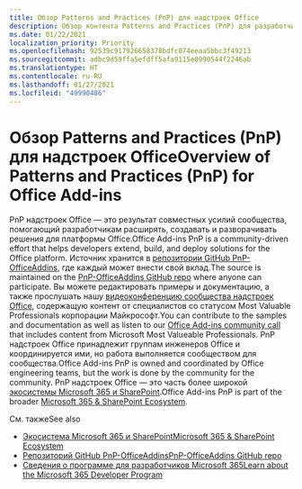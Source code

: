 ```yaml
---
title: Обзор Patterns and Practices (PnP) для надстроек Office
description: Обзор контента Patterns and Practices (PnP) для разработчиков надстроек Office.
ms.date: 01/22/2021
localization_priority: Priority
ms.openlocfilehash: 92539c917926658378bdfc074eeaa5bbc3f49213
ms.sourcegitcommit: adbc9d59ffa5efdff5afa9115e0990544f2246ab
ms.translationtype: HT
ms.contentlocale: ru-RU
ms.lasthandoff: 01/27/2021
ms.locfileid: "49990486"
---
```

# <a name="overview-of-patterns-and-practices-pnp-for-office-add-ins"></a><span data-ttu-id="989f0-103">Обзор Patterns and Practices (PnP) для надстроек Office</span><span class="sxs-lookup"><span data-stu-id="989f0-103">Overview of Patterns and Practices (PnP) for Office Add-ins</span></span>

<span data-ttu-id="989f0-104">PnP надстроек Office — это результат совместных усилий сообщества, помогающий разработчикам расширять, создавать и разворачивать решения для платформы Office.</span><span class="sxs-lookup"><span data-stu-id="989f0-104">Office Add-ins PnP is a community-driven effort that helps developers extend, build, and deploy solutions for the Office platform.</span></span> <span data-ttu-id="989f0-105">Источник хранится в [репозитории GitHub PnP-OfficeAddins](https://github.com/OfficeDev/PnP-OfficeAddins), где каждый может внести свой вклад.</span><span class="sxs-lookup"><span data-stu-id="989f0-105">The source is maintained on the [PnP-OfficeAddins GitHub repo](https://github.com/OfficeDev/PnP-OfficeAddins) where anyone can participate.</span></span> <span data-ttu-id="989f0-106">Вы можете редактировать примеры и документацию, а также прослушать нашу [видеоконференцию сообщества надстроек Office](https://pnp.github.io/#community), содержащую контент от специалистов со статусом Most Valuable Professionals корпорации Майкрософт.</span><span class="sxs-lookup"><span data-stu-id="989f0-106">You can contribute to the samples and documentation as well as listen to our [Office Add-ins community call](https://pnp.github.io/#community) that includes content from Microsoft Most Valueable Professionals.</span></span> <span data-ttu-id="989f0-107">PnP надстроек Office принадлежит группам инженеров Office и координируется ими, но работа выполняется сообществом для сообщества.</span><span class="sxs-lookup"><span data-stu-id="989f0-107">Office Add-ins PnP is owned and coordinated by Office engineering teams, but the work is done by the community for the community.</span></span> <span data-ttu-id="989f0-108">PnP надстроек Office — это часть более широкой [экосистемы Microsoft 365 и SharePoint](https://developer.microsoft.com/office/blogs/microsoft-365-sharepoint-ecosystem-pnp-august-2020-update/).</span><span class="sxs-lookup"><span data-stu-id="989f0-108">Office Add-ins PnP is part of the broader [Microsoft 365 & SharePoint Ecosystem](https://developer.microsoft.com/office/blogs/microsoft-365-sharepoint-ecosystem-pnp-august-2020-update/).</span></span>

<span data-ttu-id="989f0-109">См. также</span><span class="sxs-lookup"><span data-stu-id="989f0-109">See also</span></span>
- [<span data-ttu-id="989f0-110">Экосистема Microsoft 365 и SharePoint</span><span class="sxs-lookup"><span data-stu-id="989f0-110">Microsoft 365 & SharePoint Ecosystem</span></span>](https://developer.microsoft.com/office/blogs/microsoft-365-sharepoint-ecosystem-pnp-august-2020-update/)
- [<span data-ttu-id="989f0-111">Репозиторий GitHub PnP-OfficeAddins</span><span class="sxs-lookup"><span data-stu-id="989f0-111">PnP-OfficeAddins GitHub repo</span></span>](https://github.com/OfficeDev/PnP-OfficeAddins)
- [<span data-ttu-id="989f0-112">Сведения о программе для разработчиков Microsoft 365</span><span class="sxs-lookup"><span data-stu-id="989f0-112">Learn about the Microsoft 365 Developer Program</span></span>](https://developer.microsoft.com/microsoft-365/dev-program)
